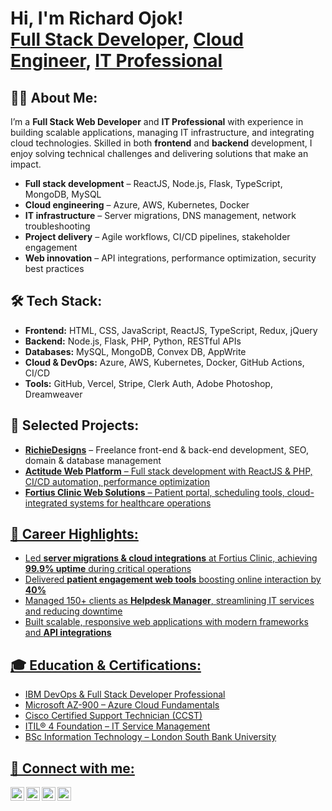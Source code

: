 <h1>Hi, I'm Richard Ojok! <br/><a href="https://richiedesigns.co.uk/">Full Stack Developer</a>, <a href="https://www.linkedin.com/in/richard-ojok-403b501a3/">Cloud Engineer</a>, <a href="https://www.linkedin.com/in/richard-ojok-403b501a3/">IT Professional</a></h1>

<h2>👨‍💻 About Me:</h2>
<p>I’m a <b>Full Stack Web Developer</b> and <b>IT Professional</b> with experience in building scalable applications, managing IT infrastructure, and integrating cloud technologies. Skilled in both <b>frontend</b> and <b>backend</b> development, I enjoy solving technical challenges and delivering solutions that make an impact.</p>

<ul>
  <li><b>Full stack development</b> – ReactJS, Node.js, Flask, TypeScript, MongoDB, MySQL</li>
  <li><b>Cloud engineering</b> – Azure, AWS, Kubernetes, Docker</li>
  <li><b>IT infrastructure</b> – Server migrations, DNS management, network troubleshooting</li>
  <li><b>Project delivery</b> – Agile workflows, CI/CD pipelines, stakeholder engagement</li>
  <li><b>Web innovation</b> – API integrations, performance optimization, security best practices</li>
</ul>

<h2>🛠 Tech Stack:</h2>
<ul>
  <li><b>Frontend:</b> HTML, CSS, JavaScript, ReactJS, TypeScript, Redux, jQuery</li>
  <li><b>Backend:</b> Node.js, Flask, PHP, Python, RESTful APIs</li>
  <li><b>Databases:</b> MySQL, MongoDB, Convex DB, AppWrite</li>
  <li><b>Cloud & DevOps:</b> Azure, AWS, Kubernetes, Docker, GitHub Actions, CI/CD</li>
  <li><b>Tools:</b> GitHub, Vercel, Stripe, Clerk Auth, Adobe Photoshop, Dreamweaver</li>
</ul>

<h2>📌 Selected Projects:</h2>
<ul>
  <li><b><a href="https://richiedesigns.co.uk/" target="_blank">RichieDesigns</a></b> – Freelance front-end & back-end development, SEO, domain & database management</li>
  <li><b><a href="https://actitude.com/" target="_blank">Actitude Web Platform</b> – Full stack development with ReactJS & PHP, CI/CD automation, performance optimization</li>
  <li><b><a href="https://fortiusclinic.com/" target="_blank">Fortius Clinic Web Solutions</b> – Patient portal, scheduling tools, cloud-integrated systems for healthcare operations</li>
</ul>

<h2>🎯 Career Highlights:</h2>
<ul>
  <li>Led <b>server migrations & cloud integrations</b> at Fortius Clinic, achieving <b>99.9% uptime</b> during critical operations</li>
  <li>Delivered <b>patient engagement web tools</b> boosting online interaction by <b>40%</b></li>
  <li>Managed 150+ clients as <b>Helpdesk Manager</b>, streamlining IT services and reducing downtime</li>
  <li>Built scalable, responsive web applications with modern frameworks and <b>API integrations</b></li>
</ul>

<h2>🎓 Education & Certifications:</h2>
<ul>
  <li>IBM DevOps & Full Stack Developer Professional</li>
  <li>Microsoft AZ-900 – Azure Cloud Fundamentals</li>
  <li>Cisco Certified Support Technician (CCST)</li>
  <li>ITIL® 4 Foundation – IT Service Management</li>
  <li>BSc Information Technology – London South Bank University</li>
</ul>

<h2> 🤳 Connect with me:</h2>
<p>
  <a href="https://www.youtube.com/@richiedesigns"><img align="left" alt="YouTube" width="22px" src="https://cdn.jsdelivr.net/npm/simple-icons@v3/icons/youtube.svg" /></a>
  <a href="https://twitter.com/"><img align="left" alt="Twitter" width="22px" src="https://cdn.jsdelivr.net/npm/simple-icons@v3/icons/twitter.svg" /></a>
  <a href="https://www.linkedin.com/in/richard-ojok-403b501a3/"><img align="left" alt="LinkedIn" width="22px" src="https://cdn.jsdelivr.net/npm/simple-icons@v3/icons/linkedin.svg" /></a>
  <a href="https://www.instagram.com/"><img align="left" alt="Instagram" width="22px" src="https://cdn.jsdelivr.net/npm/simple-icons@v3/icons/instagram.svg" /></a>
</p>
<br/>

<!--
**richard-ojok/richard-ojok** is a ✨ _special_ ✨ repository because its `README.md` appears on your GitHub profile.
-->
